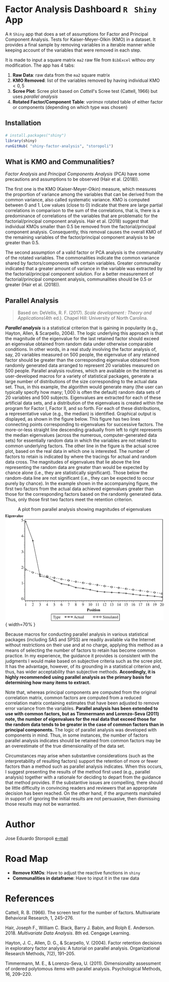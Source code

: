 # Factor Analysis Dashboard `R ` `Shiny` App

A `R` `Shiny` app that does a set of assumptions for Factor and Principal Component Analysis. Tests for Kaiser-Meyer-Olkin (KMO) in a dataset. It provides a final sample by removing variables in a iterable manner while keeping account of the variables that were removed in each step.

It is made to input a square matrix `ma2` raw file from `BibExcel` withou *any* modification. The app has 4 tabs:

1. **Raw Data**: raw data from the `ma2` square matrix
2. **KMO Removed**: list of the variables removed by having individual KMO $< 0,5$ 
3. **Scree Plot**: Scree plot based on *Cattell*'s Scree test  (Cattell, 1966)  but uses *parallel analysis*
4. **Rotated Factor/Component Table**: *varimax* rotated table of either factor or components (depending on which type was chosen)

## Installation

``` R
# install.packages("shiny")
library(shiny)
runGitHub( "shiny-factor-analysis", "storopoli")
```

## What is KMO and Communalities?

*Factor Analysis* and *Principal Components Analysis* (PCA) have some
precautions and assumptions to be observed (Hair et al. (2018)).

The first one is the KMO (Kaiser-Meyer-Olkin) measure, which measures
the proportion of variance among the variables that can be derived from
the common variance, also called systematic variance. KMO is computed
between 0 and 1. Low values (close to 0) indicate that there are large
partial correlations in comparison to the sum of the correlations, that
is, there is a predominance of correlations of the variables that are
problematic for the factorial/principal component analysis. Hair et al.
(2018) suggest that individual KMOs smaller than 0.5 be removed from the
factorial/principal component analysis. Consequently, this removal
causes the overall KMO of the remaining variables of the
factor/principal component analysis to be greater than 0.5.

The second assumption of a valid factor or PCA analysis is the
communality of the rotated variables. The commonalities indicate the
common variance shared by factors/components with certain variables.
Greater communality indicated that a greater amount of variance in the
variable was extracted by the factorial/principal component solution.
For a better measurement of factorial/principal component analysis,
communalities should be 0.5 or greater (Hair et al. (2018)).

## Parallel Analysis

> Based on: DeVellis, R. F. (2017). *Scale development : Theory and Applications*(4th ed.). Chapel Hill: University of North Carolina.

***Parallel analysis*** is a statistical criterion that is gaining in popularity (e.g., Hayton, Allen, & Scarpello, 2004). The logic underlying this approach is that the magnitude of the eigenvalue for the last retained factor should exceed an eigenvalue obtained from random data under otherwise comparable conditions. In other words, in a real study involving the factor analysis of, say, 20 variables measured on 500 people, the eigenvalue of any retained factor should be greater than the corresponding eigenvalue obtained from randomly generated data arranged to represent 20 variables measured on 500 people. Parallel analysis routines, which are available on the Internet as user-developed macros for a variety of statistical packages, generate a large number of distributions of the size corresponding to the actual data set. Thus, in this example, the algorithm would generate many (the user can typically specify how many; 1,000 is often the default) random data sets of 20 variables and 500 subjects. Eigenvalues are extracted for each of these artificial data sets, and a distribution of the eigenvalues is created within the program for Factor I, Factor II, and so forth. For each of these distributions, a representative value (e.g., the median) is identified. Graphical output is displayed, as shown in the figure below. This figure has two lines connecting points corresponding to eigenvalues for successive factors. The more-or-less straight line descending gradually from left to right represents the median eigenvalues (across the numerous, computer-generated data sets) for essentially random data in which the variables are not related to common underlying factors. The other line in the figure is the actual scree plot, based on the real data in which one is interested. The number of factors to retain is indicated by where the tracings for actual and random data cross. The magnitudes of eigenvalues that lie above the line representing the random data are greater than would be expected by chance alone (i.e., they are statistically significant). Those below the random-data line are not significant (i.e., they can be expected to occur purely by chance). In the example shown in the accompanying figure, the first two factors from the actual data achieved eigenvalues greater than those for the corresponding factors based on the randomly generated data. Thus, only those first two factors meet the retention criterion.

$$\text{A plot from parallel analysis showing magnitudes of eigenvalues}$$
![parallel](images/parallel.png){ width=70% }

Because macros for conducting parallel analysis in various statistical packages (including SAS and SPSS) are readily available via the Internet without restrictions on their use and at no charge, applying this method as a means of selecting the number of factors to retain has become common practice. In my experience, the guidance it provides is consistent with the judgments I would make based on subjective criteria such as the scree plot. It has the advantage, however, of its grounding in a statistical criterion and, thus, has wider acceptability than subjective methods. **Accordingly, it is highly recommended using parallel analysis as the primary basis for determining how many items to extract.**

Note that, whereas principal components are computed from the original correlation matrix, common factors are computed from a reduced correlation matrix containing estimates that have been adjusted to remove error variance from the variables. **Parallel analysis has been extended to use with common factors, but as Timmermann and Lorenzo-Seva (2011) note, the number of eigenvalues for the real data that exceed those for the random data tends to be greater in the case of common factors than in principal components.** The logic of parallel analysis was developed with components in mind. Thus, in some instances, the number of factors parallel analysis indicates should be retained from common factors may be an overestimate of the true dimensionality of the data set.

Circumstances may arise when substantive considerations (such as the interpretability of resulting factors) support the retention of more or fewer factors than a method such as parallel analysis indicates. When this occurs, I suggest presenting the results of the method first used (e.g., parallel analysis) together with a rationale for deciding to depart from the guidance that method provides. If the substantive issues are compelling, there should be little difficulty in convincing readers and reviewers that an appropriate decision has been reached. On the other hand, if the arguments marshaled in support of ignoring the initial results are not persuasive, then dismissing those results may not be warranted.

# Author

Jose Eduardo Storopoli [e-mail](mailto:thestoropoli@gmail.com)

# Road Map

* **Remove KMOs**: Have to adjust the reactive functions in `shiny`
* **Communalities in dataframe**: Have to input it in the raw data

# References

Cattell, R. B. (1966). The screen test for the number of factors. Multivariate Behavioral Research, 1, 245–276.

Hair, Joseph F., William C. Black, Barry J. Babin, and Rolph E.
Anderson. 2018. *Multivariate Data Analysis*. 8th ed. Cengage Learning.

Hayton, J. C., Allen, D. G., & Scarpello, V. (2004). Factor retention decisions in exploratory factor analysis: A tutorial on parallel analysis. Organizational Research Methods, 7(2), 191–205.

Timmermann, M. E., & Lorenzo-Seva, U. (2011). Dimensionality assessment of ordered polytomous items with parallel analysis. Psychological Methods, 16, 209–220.